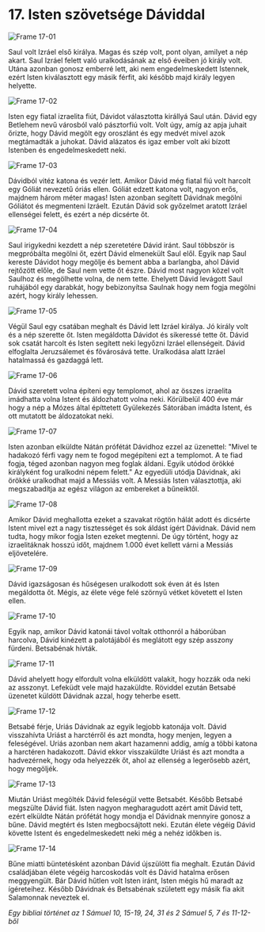# 17. Isten szövetsége Dáviddal

![Frame 17-01](https://cdn.door43.org/obs/jpg/360px/obs-en-17-01.jpg)

Saul volt Izráel első királya. Magas és szép volt, pont olyan, amilyet a nép akart. Saul Izráel felett való uralkodásának az első éveiben jó király volt. Utána azonban gonosz emberré lett, aki nem engedelmeskedett Istennek, ezért Isten kiválasztott egy másik férfit, aki később majd király legyen helyette.

![Frame 17-02](https://cdn.door43.org/obs/jpg/360px/obs-en-17-02.jpg)

Isten egy fiatal izraelita fiút, Dávidot választotta királlyá Saul után. Dávid egy Betlehem nevű városból való pásztorfiú volt. Volt úgy, amíg az apja juhait őrizte, hogy Dávid megölt egy oroszlánt és egy medvét mivel azok megtámadták a juhokat. Dávid alázatos és igaz ember volt aki bízott Istenben és engedelmeskedett neki.

![Frame 17-03](https://cdn.door43.org/obs/jpg/360px/obs-en-17-03.jpg)

Dávidból vitéz katona és vezér lett. Amikor Dávid még fiatal fiú volt harcolt egy Góliát nevezetű óriás ellen. Góliát edzett katona volt, nagyon erős, majdnem három méter magas! Isten azonban segített Dávidnak megölni Góliátot és megmenteni Izráelt. Ezután Dávid sok győzelmet aratott Izráel ellenségei felett, és ezért a nép dicsérte őt.

![Frame 17-04](https://cdn.door43.org/obs/jpg/360px/obs-en-17-04.jpg)

Saul irigykedni kezdett a nép szeretetére Dávid iránt. Saul többször is megpróbálta megölni őt, ezért Dávid elmenekült Saul elől. Egyik nap Saul kereste Dávidot hogy megölje és bement abba a barlangba, ahol Dávid rejtőzött előle, de Saul nem vette őt észre. Dávid most nagyon közel volt Saulhoz és megölhette volna, de nem tette. Ehelyett Dávid levágott Saul ruhájából egy darabkát, hogy bebizonyítsa Saulnak hogy nem fogja megölni azért, hogy király lehessen.

![Frame 17-05](https://cdn.door43.org/obs/jpg/360px/obs-en-17-05.jpg)

Végül Saul egy csatában meghalt és Dávid lett Izráel királya. Jó király volt és a nép szerette őt. Isten megáldotta Dávidot és sikeressé tette őt. Dávid sok csatát harcolt és Isten segített neki legyőzni Izráel ellenségeit. Dávid elfoglalta Jeruzsálemet és fővárosává tette. Uralkodása alatt Izráel hatalmassá és gazdaggá lett.

![Frame 17-06](https://cdn.door43.org/obs/jpg/360px/obs-en-17-06.jpg)

Dávid szeretett volna építeni egy templomot, ahol az összes izraelita imádhatta volna Istent és áldozhatott volna neki. Körülbelül 400 éve már hogy a nép a Mózes által építtetett Gyülekezés Sátorában imádta Istent, és ott mutatott be áldozatokat neki.

![Frame 17-07](https://cdn.door43.org/obs/jpg/360px/obs-en-17-07.jpg)

Isten azonban elküldte Nátán prófétát Dávidhoz ezzel az üzenettel: "Mivel te hadakozó férfi vagy nem te fogod megépíteni ezt a templomot. A te fiad fogja, téged azonban nagyon meg foglak áldani. Egyik utódod örökké királyként fog uralkodni népem felett." Az egyedüli utódja Dávidnak, aki örökké uralkodhat majd a Messiás volt. A Messiás Isten választottja, aki megszabadítja az egész világon az embereket a bűneiktől.

![Frame 17-08](https://cdn.door43.org/obs/jpg/360px/obs-en-17-08.jpg)

Amikor Dávid meghallotta ezeket a szavakat rögtön hálát adott és dicsérte Istent mivel ezt a nagy tisztességet és sok áldást ígért Dávidnak. Dávid nem tudta, hogy mikor fogja Isten ezeket megtenni. De úgy történt, hogy az izraelitáknak hosszú időt, majdnem 1.000 évet kellett várni a Messiás eljövetelére.

![Frame 17-09](https://cdn.door43.org/obs/jpg/360px/obs-en-17-09.jpg)

Dávid igazságosan és hűségesen uralkodott sok éven át és Isten megáldotta őt. Mégis, az élete vége felé szörnyű vétket követett el Isten ellen.

![Frame 17-10](https://cdn.door43.org/obs/jpg/360px/obs-en-17-10.jpg)

Egyik nap, amikor Dávid katonái távol voltak otthonról a háborúban harcolva, Dávid kinézett a palotájából és meglátott egy szép asszony fürdeni. Betsabénak hívták.

![Frame 17-11](https://cdn.door43.org/obs/jpg/360px/obs-en-17-11.jpg)

Dávid ahelyett hogy elfordult volna elküldött valakit, hogy hozzák oda neki az asszonyt. Lefeküdt vele majd hazaküldte. Röviddel ezután Betsabé üzenetet küldött Dávidnak azzal, hogy teherbe esett.

![Frame 17-12](https://cdn.door43.org/obs/jpg/360px/obs-en-17-12.jpg)

Betsabé férje, Uriás Dávidnak az egyik legjobb katonája volt. Dávid visszahívta Uriást a harctérről és azt mondta, hogy menjen, legyen a feleségével. Uriás azonban nem akart hazamenni addig, amíg a többi katona a harctéren hadakozott. Dávid ekkor visszaküldte Uriást és azt mondta a hadvezérnek, hogy oda helyezzék őt, ahol az ellenség a legerősebb azért, hogy megöljék.

![Frame 17-13](https://cdn.door43.org/obs/jpg/360px/obs-en-17-13.jpg)

Miután Uriást megölték Dávid feleségül vette Betsabét. Később Betsabé megszülte Dávid fiát. Isten nagyon megharagudott azért amit Dávid tett, ezért elküldte Nátán prófétát hogy mondja el Dávidnak mennyire gonosz a bűne. Dávid megtért és Isten megbocsájtott neki. Ezután élete végéig Dávid követte Istent és engedelmeskedett neki még a nehéz időkben is.

![Frame 17-14](https://cdn.door43.org/obs/jpg/360px/obs-en-17-14.jpg)

Bűne miatti büntetésként azonban Dávid újszülött fia meghalt. Ezután Dávid családjában élete végéig harcoskodás volt és Dávid hatalma erősen meggyengült. Bár Dávid hűtlen volt Isten iránt, Isten mégis hű maradt az ígéreteihez. Később Dávidnak és Betsabénak született egy másik fia akit Salamonnak neveztek el.

_Egy bibliai történet az 1 Sámuel 10, 15-19, 24, 31 és 2 Sámuel 5, 7 és 11-12-ből_
